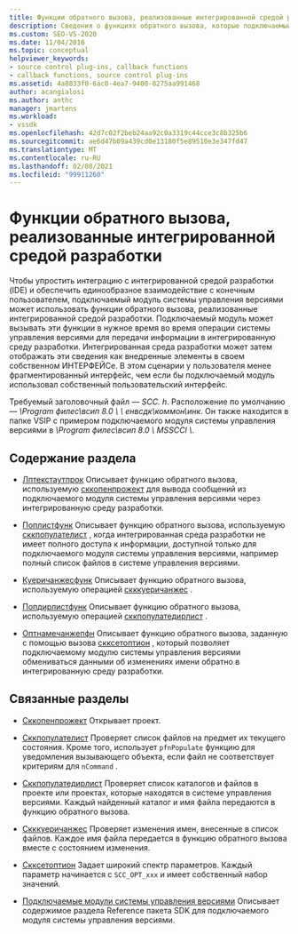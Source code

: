 ```yaml
---
title: Функции обратного вызова, реализованные интегрированной средой разработки | Документация Майкрософт
description: Сведения о функциях обратного вызова, которые подключаемый модуль может вызывать в нужное время во время операции системы управления версиями для передачи информации в интегрированную среду разработки.
ms.custom: SEO-VS-2020
ms.date: 11/04/2016
ms.topic: conceptual
helpviewer_keywords:
- source control plug-ins, callback functions
- callback functions, source control plug-ins
ms.assetid: 4a8833f0-6ac0-4ea7-9400-8275aa991468
author: acangialosi
ms.author: anthc
manager: jmartens
ms.workload:
- vssdk
ms.openlocfilehash: 42d7c02f2beb24aa92c0a3319c44cce3c8b325b6
ms.sourcegitcommit: ae6d47b09a439cd0e13180f5e89510e3e347fd47
ms.translationtype: MT
ms.contentlocale: ru-RU
ms.lasthandoff: 02/08/2021
ms.locfileid: "99911260"
---
```

# <a name="callback-functions-implemented-by-the-ide"></a>Функции обратного вызова, реализованные интегрированной средой разработки
Чтобы упростить интеграцию с интегрированной средой разработки (IDE) и обеспечить единообразное взаимодействие с конечным пользователем, подключаемый модуль системы управления версиями может использовать функции обратного вызова, реализованные интегрированной средой разработки. Подключаемый модуль может вызывать эти функции в нужное время во время операции системы управления версиями для передачи информации в интегрированную среду разработки. Интегрированная среда разработки может затем отображать эти сведения как внедренные элементы в своем собственном ИНТЕРФЕЙСе. В этом сценарии у пользователя менее фрагментированный интерфейс, чем если бы подключаемый модуль использовал собственный пользовательский интерфейс.

 Требуемый заголовочный файл — *SCC. h*. Расположение по умолчанию — *\Program филес\всип 8.0 \ \\ енвсдк\коммон\инк*. Он также находится в папке VSIP с примером подключаемого модуля системы управления версиями в *\Program филес\всип 8.0 \ MSSCCI \\*.

## <a name="in-this-section"></a>Содержание раздела
- [Лптекстаутпрок](../extensibility/lptextoutproc.md) Описывает функцию обратного вызова, используемую [сккопенпрожект](../extensibility/sccopenproject-function.md) для вывода сообщений из подключаемого модуля системы управления версиями через интегрированную среду разработки.

- [Поплистфунк](../extensibility/poplistfunc.md) Описывает функцию обратного вызова, используемую [сккпопулателист](../extensibility/sccpopulatelist-function.md) , когда интегрированная среда разработки не имеет полного доступа к информации, доступной только для подключаемого модуля системы управления версиями, например полный список файлов в системе управления версиями.

- [Куеричанжесфунк](../extensibility/querychangesfunc.md) Описывает функцию обратного вызова, используемую операцией [скккуеричанжес](../extensibility/sccquerychanges-function.md) .

- [Попдирлистфунк](../extensibility/popdirlistfunc.md) Описывает функцию обратного вызова, используемую операцией [сккпопулатедирлист](../extensibility/sccpopulatedirlist-function.md) .

- [Оптнамечанжепфн](../extensibility/optnamechangepfn.md) Описывает функцию обратного вызова, заданную с помощью вызова [скксетоптион](../extensibility/sccsetoption-function.md) , который позволяет подключаемому модулю системы управления версиями обмениваться данными об изменениях имени обратно в интегрированную среду разработки.

## <a name="related-sections"></a>Связанные разделы
- [Сккопенпрожект](../extensibility/sccopenproject-function.md) Открывает проект.

- [Сккпопулателист](../extensibility/sccpopulatelist-function.md) Проверяет список файлов на предмет их текущего состояния. Кроме того, использует `pfnPopulate` функцию для уведомления вызывающего объекта, если файл не соответствует критериям для `nCommand` .

- [Сккпопулатедирлист](../extensibility/sccpopulatedirlist-function.md) Проверяет список каталогов и файлов в проекте или проектах, которые находятся в системе управления версиями. Каждый найденный каталог и имя файла передаются в функцию обратного вызова.

- [Скккуеричанжес](../extensibility/sccquerychanges-function.md) Проверяет изменения имен, внесенные в список файлов. Каждое имя файла передается в функцию обратного вызова вместе с состоянием изменения.

- [Скксетоптион](../extensibility/sccsetoption-function.md) Задает широкий спектр параметров. Каждый параметр начинается с `SCC_OPT_xxx` и имеет собственный набор значений.

- [Подключаемые модули системы управления версиями](../extensibility/source-control-plug-ins.md) Описывает содержимое раздела Reference пакета SDK для подключаемого модуля системы управления версиями.
